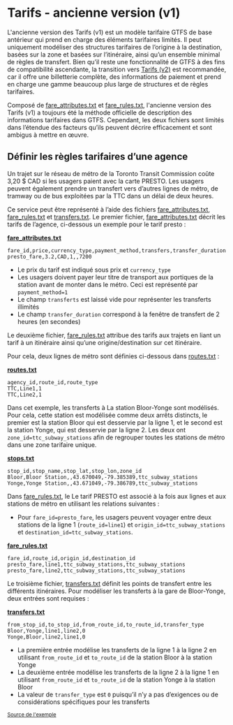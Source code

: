 # Tarifs - ancienne version (v1)
 
L'ancienne version des Tarifs (v1) est un modèle tarifaire GTFS de base antérieur qui prend en charge des éléments tarifaires limités. Il peut uniquement modéliser des structures tarifaires de l’origine à la destination, basées sur la zone et basées sur l’itinéraire, ainsi qu’un ensemble minimal de règles de transfert. Bien qu’il reste une fonctionnalité de GTFS à des fins de compatibilité ascendante, la transition vers [Tarifs (v2)](../../examples/fares-v2/) est recommandée, car il offre une billetterie complète, des informations de paiement et prend en charge une gamme beaucoup plus large de structures et de règles tarifaires.

Composé de [fare_attributes.txt](../../reference/#fare_attributestxt) et [fare_rules.txt](../../reference/#fare_rulestxt), l'ancienne version des Tarifs (v1) a toujours été la méthode officielle de description des informations tarifaires dans GTFS. Cependant, les deux fichiers sont limités dans l’étendue des facteurs qu’ils peuvent décrire efficacement et sont ambigus à mettre en œuvre. 
 
## Définir les règles tarifaires d’une agence 
 
 Un trajet sur le réseau de métro de la Toronto Transit Commission coûte 3,20 $ CAD si les usagers paient avec la carte PRESTO. Les usagers peuvent également prendre un transfert vers d’autres lignes de métro, de tramway ou de bus exploitées par la TTC dans un délai de deux heures. 
 
 Ce service peut être représenté à l’aide des fichiers [fare_attributes.txt](../../reference/#fare_attributestxt), [fare_rules.txt](../../reference/#fare_rulestxt) et [transfers.txt](../../reference/#transferstxt). Le premier fichier, [fare_attributes.txt](../../reference/#fare_attributestxt) décrit les tarifs de l’agence, ci-dessous un exemple pour le tarif presto : 
 
 [**fare_attributes.txt**](../../reference/#fare_attributestxt) 
 
```
fare_id,price,currency_type,payment_method,transfers,transfer_duration
presto_fare,3.2,CAD,1,,7200
```

- Le prix du tarif est indiqué sous prix et `currency_type` 
 - Les usagers doivent payer leur titre de transport aux portiques de la station avant de monter dans le métro. Ceci est représenté par `payment_method=1` 
 - Le champ `transferts` est laissé vide pour représenter les transferts illimités
 - Le champ `transfer_duration` correspond à la fenêtre de transfert de 2 heures (en secondes) 
 
 Le deuxième fichier, [fare_rules.txt](../../reference/#fare_rulestxt) attribue des tarifs aux trajets en liant un tarif à un itinéraire ainsi qu’une origine/destination sur cet itinéraire. 
 
 Pour cela, deux lignes de métro sont définies ci-dessous dans [routes.txt](../../reference/#routestxt) : 
 
 [**routes.txt**](../../reference/#routestxt) 
 
```
agency_id,route_id,route_type
TTC,Line1,1
TTC,Line2,1
``` 
 
 Dans cet exemple, les transferts à La station Bloor-Yonge sont modélisés. Pour cela, cette station est modélisée comme deux arrêts distincts, le premier est la station Bloor qui est desservie par la ligne 1, et le second est la station Yonge, qui est desservie par la ligne 2. Les deux ont `zone_id=ttc_subway_stations` afin de regrouper toutes les stations de métro dans une zone tarifaire unique. 
 
 [**stops.txt**](../../reference/#stopstxt) 
 
```
stop_id,stop_name,stop_lat,stop_lon,zone_id
Bloor,Bloor Station,,43.670049,-79.385389,ttc_subway_stations
Yonge,Yonge Station,,43.671049,-79.386789,ttc_subway_stations
```
 
 Dans [fare_rules.txt](../../reference/#fare_rulestxt), le Le tarif PRESTO est associé à la fois aux lignes et aux stations de métro en utilisant les relations suivantes : 
 
 - Pour `fare_id=presto_fare`, les usagers peuvent voyager entre deux stations de la ligne 1 (`route_id=line1`) et `origin_id=ttc_subway_stations` et `destination_id=ttc_subway_stations`. 
 
 [**fare_rules.txt**](../../reference/#fare_rulestxt) 
 
```
fare_id,route_id,origin_id,destination_id
presto_fare,line1,ttc_subway_stations,ttc_subway_stations
presto_fare,line2,ttc_subway_stations,ttc_subway_stations
```
 
 Le troisième fichier, [transfers.txt](../../reference/#transferstxt) définit les points de transfert entre les différents itinéraires. Pour modéliser les transferts à la gare de Bloor-Yonge, deux entrées sont requises : 
 
 [**transfers.txt**](../../reference/#transferstxt) 
 
```
from_stop_id,to_stop_id,from_route_id,to_route_id,transfer_type
Bloor,Yonge,line1,line2,0
Yonge,Bloor,line2,line1,0
```
 
 - La première entrée modélise les transferts de la ligne 1 à la ligne 2 en utilisant `from_route_id` et `to_route_id` de la station Bloor à la station Yonge
 - La deuxième entrée modélise les transferts de la ligne 2 à la ligne 1 en utilisant `from_route_id` et `to_route_id` de la station Yonge à la station Bloor
 - La valeur de `transfer_type` est `0` puisqu’il n’y a pas d’exigences ou de considérations spécifiques pour les transferts 
 
 <sup>[Source de l'exemple](https://www.ttc.ca/Fares-and-passes)</sup> 
